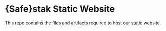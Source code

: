 # {Safe}stak Static Website
This repo contains the files and artifacts required to host our static website. 